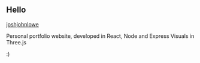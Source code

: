 ## Hello
[joshjohnlowe](http://www.joshjohnlowe.com)


Personal portfolio website, developed in React, Node and Express
Visuals in Three.js

:)
